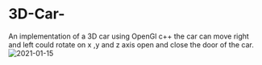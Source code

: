 # 3D-Car-
An implementation of a 3D car using OpenGl c++ 
the car can move right and left 
could rotate on x ,y and z axis 
open and close the door of the car.
![2021-01-15](https://user-images.githubusercontent.com/57330162/104735479-4f073180-574a-11eb-88a5-2881f6d4c053.png)

